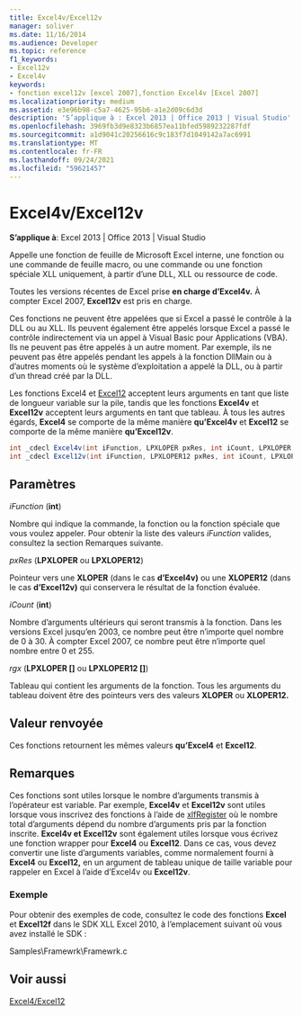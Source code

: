 ```yaml
---
title: Excel4v/Excel12v
manager: soliver
ms.date: 11/16/2014
ms.audience: Developer
ms.topic: reference
f1_keywords:
- Excel12v
- Excel4v
keywords:
- fonction excel12v [excel 2007],fonction Excel4v [Excel 2007]
ms.localizationpriority: medium
ms.assetid: e3e96b98-c5a7-4625-95b6-a1e2d09c6d3d
description: 'S’applique à : Excel 2013 | Office 2013 | Visual Studio'
ms.openlocfilehash: 3969fb3d9e8323b6857ea11bfed5989232287fdf
ms.sourcegitcommit: a1d9041c20256616c9c183f7d1049142a7ac6991
ms.translationtype: MT
ms.contentlocale: fr-FR
ms.lasthandoff: 09/24/2021
ms.locfileid: "59621457"
---
```

# <a name="excel4vexcel12v"></a>Excel4v/Excel12v

 **S’applique à**: Excel 2013 | Office 2013 | Visual Studio 
  
Appelle une fonction de feuille de Microsoft Excel interne, une fonction ou une commande de feuille macro, ou une commande ou une fonction spéciale XLL uniquement, à partir d’une DLL, XLL ou ressource de code.
  
Toutes les versions récentes de Excel prise **en charge d’Excel4v.** À compter Excel 2007, **Excel12v** est pris en charge. 
  
Ces fonctions ne peuvent être appelées que si Excel a passé le contrôle à la DLL ou au XLL. Ils peuvent également être appelés lorsque Excel a passé le contrôle indirectement via un appel à Visual Basic pour Applications (VBA). Ils ne peuvent pas être appelés à un autre moment. Par exemple, ils ne peuvent pas être appelés pendant les appels à la fonction DllMain ou à d’autres moments où le système d’exploitation a appelé la DLL, ou à partir d’un thread créé par la DLL. 
  
Les fonctions Excel4 et [Excel12](excel4-excel12.md) acceptent leurs arguments en tant que liste de longueur variable sur la pile, tandis que les fonctions **Excel4v** et **Excel12v** acceptent leurs arguments en tant que tableau. À tous les autres égards, **Excel4** se comporte de la même manière **qu’Excel4v** et **Excel12** se comporte de la même manière **qu’Excel12v**.
  
```cs
int _cdecl Excel4v(int iFunction, LPXLOPER pxRes, int iCount, LPXLOPER rgx[]);
int _cdecl Excel12v(int iFunction, LPXLOPER12 pxRes, int iCount, LPXLOPER12 rgx[]);
```

## <a name="parameters"></a>Paramètres

 _iFunction_ (**int**)
  
Nombre qui indique la commande, la fonction ou la fonction spéciale que vous voulez appeler. Pour obtenir la liste des valeurs  _iFunction_ valides, consultez la section Remarques suivante. 
  
 _pxRes_ (**LPXLOPER** ou **LPXLOPER12**)
  
Pointeur vers une **XLOPER** (dans le cas **d’Excel4v)** ou une **XLOPER12** (dans le cas **d’Excel12v)** qui conservera le résultat de la fonction évaluée.
  
 _iCount_ (**int**)
  
Nombre d’arguments ultérieurs qui seront transmis à la fonction. Dans les versions Excel jusqu’en 2003, ce nombre peut être n’importe quel nombre de 0 à 30. À compter Excel 2007, ce nombre peut être n’importe quel nombre entre 0 et 255.
  
 _rgx_ (**LPXLOPER []** ou **LPXLOPER12 []**)
  
Tableau qui contient les arguments de la fonction. Tous les arguments du tableau doivent être des pointeurs vers des valeurs **XLOPER** ou **XLOPER12.** 
  
## <a name="return-value"></a>Valeur renvoyée

Ces fonctions retournent les mêmes valeurs **qu’Excel4** et **Excel12**.
  
## <a name="remarks"></a>Remarques

Ces fonctions sont utiles lorsque le nombre d’arguments transmis à l’opérateur est variable. Par exemple, **Excel4v** et **Excel12v** sont utiles lorsque vous inscrivez des fonctions à l’aide de [xlfRegister](xlfregister-form-1.md) où le nombre total d’arguments dépend du nombre d’arguments pris par la fonction inscrite. **Excel4v et** **Excel12v** sont également utiles lorsque vous écrivez une fonction wrapper pour **Excel4** ou **Excel12**. Dans ce cas, vous devez convertir une liste d’arguments variables, comme normalement fourni à **Excel4** ou **Excel12,** en un argument de tableau unique de taille variable pour rappeler en Excel à l’aide d’Excel4v ou **Excel12v**. 
  
### <a name="example"></a>Exemple

Pour obtenir des exemples de code, consultez le code des fonctions **Excel** et **Excel12f** dans le SDK XLL Excel 2010, à l’emplacement suivant où vous avez installé le SDK : 
  
Samples\Framewrk\Framewrk.c
  
## <a name="see-also"></a>Voir aussi



[Excel4/Excel12](excel4-excel12.md)

